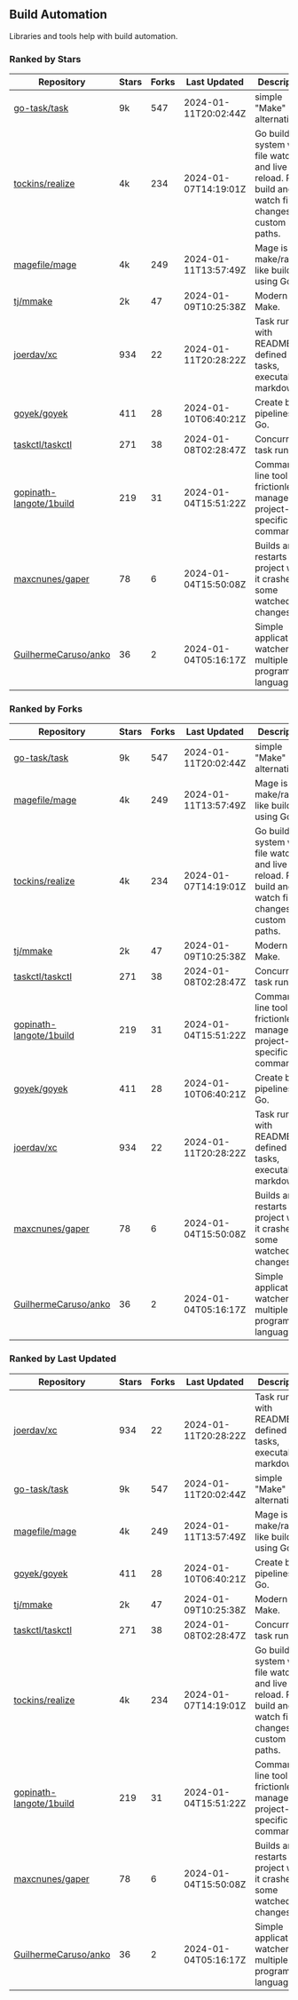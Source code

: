 ## Build Automation

Libraries and tools help with build automation.

### Ranked by Stars

| Repository | Stars | Forks | Last Updated | Description | 
|------------|-------|-------|--------------|-------------|
| [go-task/task](https://github.com/go-task/task) | 9k | 547 | 2024-01-11T20:02:44Z |  simple "Make" alternative. |
| [tockins/realize](https://github.com/tockins/realize) | 4k | 234 | 2024-01-07T14:19:01Z |  Go build a system with file watchers and live to reload. Run, build and watch file changes with custom paths. |
| [magefile/mage](https://github.com/magefile/mage) | 4k | 249 | 2024-01-11T13:57:49Z |  Mage is a make/rake-like build tool using Go. |
| [tj/mmake](https://github.com/tj/mmake) | 2k | 47 | 2024-01-09T10:25:38Z |  Modern Make. |
| [joerdav/xc](https://github.com/joerdav/xc) | 934 | 22 | 2024-01-11T20:28:22Z |  Task runner with README.md defined tasks, executable markdown. |
| [goyek/goyek](https://github.com/goyek/goyek) | 411 | 28 | 2024-01-10T06:40:21Z |  Create build pipelines in Go. |
| [taskctl/taskctl](https://github.com/taskctl/taskctl) | 271 | 38 | 2024-01-08T02:28:47Z |  Concurrent task runner. |
| [gopinath-langote/1build](https://github.com/gopinath-langote/1build) | 219 | 31 | 2024-01-04T15:51:22Z |  Command line tool to frictionlessly manage project-specific commands. |
| [maxcnunes/gaper](https://github.com/maxcnunes/gaper) | 78 | 6 | 2024-01-04T15:50:08Z |  Builds and restarts a Go project when it crashes or some watched file changes. |
| [GuilhermeCaruso/anko](https://github.com/GuilhermeCaruso/anko) | 36 | 2 | 2024-01-04T05:16:17Z |  Simple application watcher for multiple programming languages. |

### Ranked by Forks

| Repository | Stars | Forks | Last Updated | Description | 
|------------|-------|-------|--------------|-------------|
| [go-task/task](https://github.com/go-task/task) | 9k | 547 | 2024-01-11T20:02:44Z |  simple "Make" alternative. |
| [magefile/mage](https://github.com/magefile/mage) | 4k | 249 | 2024-01-11T13:57:49Z |  Mage is a make/rake-like build tool using Go. |
| [tockins/realize](https://github.com/tockins/realize) | 4k | 234 | 2024-01-07T14:19:01Z |  Go build a system with file watchers and live to reload. Run, build and watch file changes with custom paths. |
| [tj/mmake](https://github.com/tj/mmake) | 2k | 47 | 2024-01-09T10:25:38Z |  Modern Make. |
| [taskctl/taskctl](https://github.com/taskctl/taskctl) | 271 | 38 | 2024-01-08T02:28:47Z |  Concurrent task runner. |
| [gopinath-langote/1build](https://github.com/gopinath-langote/1build) | 219 | 31 | 2024-01-04T15:51:22Z |  Command line tool to frictionlessly manage project-specific commands. |
| [goyek/goyek](https://github.com/goyek/goyek) | 411 | 28 | 2024-01-10T06:40:21Z |  Create build pipelines in Go. |
| [joerdav/xc](https://github.com/joerdav/xc) | 934 | 22 | 2024-01-11T20:28:22Z |  Task runner with README.md defined tasks, executable markdown. |
| [maxcnunes/gaper](https://github.com/maxcnunes/gaper) | 78 | 6 | 2024-01-04T15:50:08Z |  Builds and restarts a Go project when it crashes or some watched file changes. |
| [GuilhermeCaruso/anko](https://github.com/GuilhermeCaruso/anko) | 36 | 2 | 2024-01-04T05:16:17Z |  Simple application watcher for multiple programming languages. |

### Ranked by Last Updated

| Repository | Stars | Forks | Last Updated | Description | 
|------------|-------|-------|--------------|-------------|
| [joerdav/xc](https://github.com/joerdav/xc) | 934 | 22 | 2024-01-11T20:28:22Z |  Task runner with README.md defined tasks, executable markdown. |
| [go-task/task](https://github.com/go-task/task) | 9k | 547 | 2024-01-11T20:02:44Z |  simple "Make" alternative. |
| [magefile/mage](https://github.com/magefile/mage) | 4k | 249 | 2024-01-11T13:57:49Z |  Mage is a make/rake-like build tool using Go. |
| [goyek/goyek](https://github.com/goyek/goyek) | 411 | 28 | 2024-01-10T06:40:21Z |  Create build pipelines in Go. |
| [tj/mmake](https://github.com/tj/mmake) | 2k | 47 | 2024-01-09T10:25:38Z |  Modern Make. |
| [taskctl/taskctl](https://github.com/taskctl/taskctl) | 271 | 38 | 2024-01-08T02:28:47Z |  Concurrent task runner. |
| [tockins/realize](https://github.com/tockins/realize) | 4k | 234 | 2024-01-07T14:19:01Z |  Go build a system with file watchers and live to reload. Run, build and watch file changes with custom paths. |
| [gopinath-langote/1build](https://github.com/gopinath-langote/1build) | 219 | 31 | 2024-01-04T15:51:22Z |  Command line tool to frictionlessly manage project-specific commands. |
| [maxcnunes/gaper](https://github.com/maxcnunes/gaper) | 78 | 6 | 2024-01-04T15:50:08Z |  Builds and restarts a Go project when it crashes or some watched file changes. |
| [GuilhermeCaruso/anko](https://github.com/GuilhermeCaruso/anko) | 36 | 2 | 2024-01-04T05:16:17Z |  Simple application watcher for multiple programming languages. |

